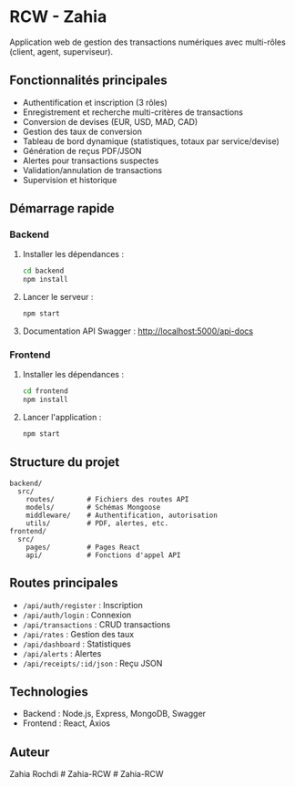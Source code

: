 # RCW - Zahia

Application web de gestion des transactions numériques avec multi-rôles (client, agent, superviseur).

## Fonctionnalités principales

- Authentification et inscription (3 rôles)
- Enregistrement et recherche multi-critères de transactions
- Conversion de devises (EUR, USD, MAD, CAD)
- Gestion des taux de conversion
- Tableau de bord dynamique (statistiques, totaux par service/devise)
- Génération de reçus PDF/JSON
- Alertes pour transactions suspectes
- Validation/annulation de transactions
- Supervision et historique

## Démarrage rapide

### Backend

1. Installer les dépendances :
   ```bash
   cd backend
   npm install
   ```
2. Lancer le serveur :
   ```bash
   npm start
   ```
3. Documentation API Swagger : [http://localhost:5000/api-docs](http://localhost:5000/api-docs)

### Frontend

1. Installer les dépendances :
   ```bash
   cd frontend
   npm install
   ```
2. Lancer l'application :
   ```bash
   npm start
   ```

## Structure du projet

```
backend/
  src/
    routes/        # Fichiers des routes API
    models/        # Schémas Mongoose
    middleware/    # Authentification, autorisation
    utils/         # PDF, alertes, etc.
frontend/
  src/
    pages/         # Pages React
    api/           # Fonctions d'appel API
```

## Routes principales

- `/api/auth/register` : Inscription
- `/api/auth/login` : Connexion
- `/api/transactions` : CRUD transactions
- `/api/rates` : Gestion des taux
- `/api/dashboard` : Statistiques
- `/api/alerts` : Alertes
- `/api/receipts/:id/json` : Reçu JSON

## Technologies

- Backend : Node.js, Express, MongoDB, Swagger
- Frontend : React, Axios

## Auteur

Zahia Rochdi
#   Z a h i a - R C W  
 #   Z a h i a - R C W  
 